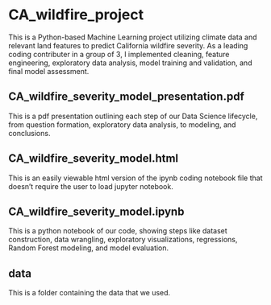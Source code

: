 # CA_wildfire_project
This is a Python-based Machine Learning project utilizing climate data and relevant land features to predict California wildfire severity. As a leading coding contributer in a group of 3, I implemented cleaning, feature engineering, exploratory data analysis, model training and validation, and final model assessment.

## CA_wildfire_severity_model_presentation.pdf
This is a pdf presentation outlining each step of our Data Science lifecycle, from question formation, exploratory data analysis, to modeling, and conclusions.

## CA_wildfire_severity_model.html
This is an easily viewable html version of the ipynb coding notebook file that doesn’t require the user to load jupyter notebook.

## CA_wildfire_severity_model.ipynb
This is a python notebook of our code, showing steps like dataset construction, data wrangling, exploratory visualizations, regressions, Random Forest modeling, and model evaluation.

## data
This is a folder containing the data that we used.
